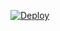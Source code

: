 
[![Deploy](https://www.herokucdn.com/deploy/button.svg)](https://heroku.com/deploy?template=https://github.com/JoYaL-TG/superman)

